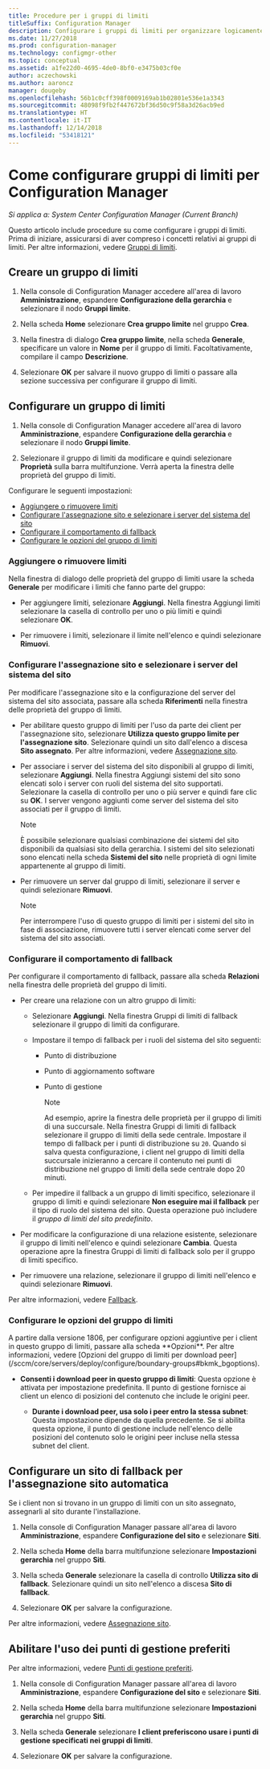 ```yaml
---
title: Procedure per i gruppi di limiti
titleSuffix: Configuration Manager
description: Configurare i gruppi di limiti per organizzare logicamente i percorsi di rete correlati chiamati limiti.
ms.date: 11/27/2018
ms.prod: configuration-manager
ms.technology: configmgr-other
ms.topic: conceptual
ms.assetid: a1fe22d0-4695-4de0-8bf0-e3475b03cf0e
author: aczechowski
ms.author: aaroncz
manager: dougeby
ms.openlocfilehash: 56b1c0cff398f0009169ab1b02801e536e1a3343
ms.sourcegitcommit: 48098f9fb2f447672bf36d50c9f58a3d26acb9ed
ms.translationtype: HT
ms.contentlocale: it-IT
ms.lasthandoff: 12/14/2018
ms.locfileid: "53418121"
---
```

# <a name="how-to-configure-boundary-groups-for-configuration-manager"></a>Come configurare gruppi di limiti per Configuration Manager

*Si applica a: System Center Configuration Manager (Current Branch)*

Questo articolo include procedure su come configurare i gruppi di limiti. Prima di iniziare, assicurarsi di aver compreso i concetti relativi ai gruppi di limiti. Per altre informazioni, vedere [Gruppi di limiti](/sccm/core/servers/deploy/configure/boundary-groups).



## <a name="bkmk_create"></a> Creare un gruppo di limiti  

1.  Nella console di Configuration Manager accedere all'area di lavoro **Amministrazione**, espandere **Configurazione della gerarchia** e selezionare il nodo **Gruppi limite**.  

2.  Nella scheda **Home** selezionare **Crea gruppo limite** nel gruppo **Crea**.  

3.  Nella finestra di dialogo **Crea gruppo limite**, nella scheda **Generale**, specificare un valore in **Nome** per il gruppo di limiti. Facoltativamente, compilare il campo **Descrizione**.  

4.  Selezionare **OK** per salvare il nuovo gruppo di limiti o passare alla sezione successiva per configurare il gruppo di limiti.  


## <a name="bkmk_config"></a> Configurare un gruppo di limiti  

1.  Nella console di Configuration Manager accedere all'area di lavoro **Amministrazione**, espandere **Configurazione della gerarchia** e selezionare il nodo **Gruppi limite**.  

2.  Selezionare il gruppo di limiti da modificare e quindi selezionare **Proprietà** sulla barra multifunzione. Verrà aperta la finestra delle proprietà del gruppo di limiti.  

Configurare le seguenti impostazioni:  
- [Aggiungere o rimuovere limiti](#bkmk_add)  
- [Configurare l'assegnazione sito e selezionare i server del sistema del sito](#bkmk_references)  
- [Configurare il comportamento di fallback](#bkmk_bg-fallback)  
- [Configurare le opzioni del gruppo di limiti](#bkmk_options)  


### <a name="bkmk_add"></a> Aggiungere o rimuovere limiti

Nella finestra di dialogo delle proprietà del gruppo di limiti usare la scheda **Generale** per modificare i limiti che fanno parte del gruppo:  

- Per aggiungere limiti, selezionare **Aggiungi**. Nella finestra Aggiungi limiti selezionare la casella di controllo per uno o più limiti e quindi selezionare **OK**.  

- Per rimuovere i limiti, selezionare il limite nell'elenco e quindi selezionare **Rimuovi**.  


### <a name="bkmk_references"></a> Configurare l'assegnazione sito e selezionare i server del sistema del sito

Per modificare l'assegnazione sito e la configurazione del server del sistema del sito associata, passare alla scheda **Riferimenti** nella finestra delle proprietà del gruppo di limiti.  

- Per abilitare questo gruppo di limiti per l'uso da parte dei client per l'assegnazione sito, selezionare **Utilizza questo gruppo limite per l'assegnazione sito**. Selezionare quindi un sito dall'elenco a discesa **Sito assegnato**. Per altre informazioni, vedere [Assegnazione sito](/sccm/core/servers/deploy/configure/boundary-groups#site-assignment).  

- Per associare i server del sistema del sito disponibili al gruppo di limiti, selezionare **Aggiungi**. Nella finestra Aggiungi sistemi del sito sono elencati solo i server con ruoli del sistema del sito supportati. Selezionare la casella di controllo per uno o più server e quindi fare clic su **OK**. I server vengono aggiunti come server del sistema del sito associati per il gruppo di limiti.  

    > [!NOTE]  
    >  È possibile selezionare qualsiasi combinazione dei sistemi del sito disponibili da qualsiasi sito della gerarchia. I sistemi del sito selezionati sono elencati nella scheda **Sistemi del sito** nelle proprietà di ogni limite appartenente al gruppo di limiti.  

- Per rimuovere un server dal gruppo di limiti, selezionare il server e quindi selezionare **Rimuovi**.  

    > [!NOTE]  
    >  Per interrompere l'uso di questo gruppo di limiti per i sistemi del sito in fase di associazione, rimuovere tutti i server elencati come server del sistema del sito associati.  


### <a name="bkmk_bg-fallback"></a> Configurare il comportamento di fallback

Per configurare il comportamento di fallback, passare alla scheda **Relazioni** nella finestra delle proprietà del gruppo di limiti.  

- Per creare una relazione con un altro gruppo di limiti:  

  - Selezionare **Aggiungi**. Nella finestra Gruppi di limiti di fallback selezionare il gruppo di limiti da configurare.  

  - Impostare il tempo di fallback per i ruoli del sistema del sito seguenti:  
    - Punto di distribuzione  
    - Punto di aggiornamento software  
    - Punto di gestione  

      > [!Note]  
      > Ad esempio, aprire la finestra delle proprietà per il gruppo di limiti di una succursale. Nella finestra Gruppi di limiti di fallback selezionare il gruppo di limiti della sede centrale. Impostare il tempo di fallback per i punti di distribuzione su `20`. Quando si salva questa configurazione, i client nel gruppo di limiti della succursale inizieranno a cercare il contenuto nei punti di distribuzione nel gruppo di limiti della sede centrale dopo 20 minuti.  

  - Per impedire il fallback a un gruppo di limiti specifico, selezionare il gruppo di limiti e quindi selezionare **Non eseguire mai il fallback** per il tipo di ruolo del sistema del sito. Questa operazione può includere il *gruppo di limiti del sito predefinito*.  

- Per modificare la configurazione di una relazione esistente, selezionare il gruppo di limiti nell'elenco e quindi selezionare **Cambia**. Questa operazione apre la finestra Gruppi di limiti di fallback solo per il gruppo di limiti specifico.  
 
- Per rimuovere una relazione, selezionare il gruppo di limiti nell'elenco e quindi selezionare **Rimuovi**.  

Per altre informazioni, vedere [Fallback](/sccm/core/servers/deploy/configure/boundary-groups#fallback). 


### <a name="bkmk_options"></a> Configurare le opzioni del gruppo di limiti
<!--1356193--> A partire dalla versione 1806, per configurare opzioni aggiuntive per i client in questo gruppo di limiti, passare alla scheda **Opzioni**. Per altre informazioni, vedere [Opzioni del gruppo di limiti per download peer](/sccm/core/servers/deploy/configure/boundary-groups#bkmk_bgoptions).

- **Consenti i download peer in questo gruppo di limiti**: Questa opzione è attivata per impostazione predefinita. Il punto di gestione fornisce ai client un elenco di posizioni del contenuto che include le origini peer.  

    - **Durante i download peer, usa solo i peer entro la stessa subnet**: Questa impostazione dipende da quella precedente. Se si abilita questa opzione, il punto di gestione include nell'elenco delle posizioni del contenuto solo le origini peer incluse nella stessa subnet del client.  


## <a name="bkmk_site-fallback"></a> Configurare un sito di fallback per l'assegnazione sito automatica  

Se i client non si trovano in un gruppo di limiti con un sito assegnato, assegnarli al sito durante l'installazione.

1.  Nella console di Configuration Manager passare all'area di lavoro **Amministrazione**, espandere **Configurazione del sito** e selezionare **Siti**.  

2.  Nella scheda **Home** della barra multifunzione selezionare **Impostazioni gerarchia** nel gruppo **Siti**.  

3.  Nella scheda **Generale** selezionare la casella di controllo **Utilizza sito di fallback**. Selezionare quindi un sito nell'elenco a discesa **Sito di fallback**.  

4.  Selezionare **OK** per salvare la configurazione.  

Per altre informazioni, vedere [Assegnazione sito](/sccm/core/servers/deploy/configure/boundary-groups#site-assignment).


## <a name="bkmk_proc-prefer"></a> Abilitare l'uso dei punti di gestione preferiti  

Per altre informazioni, vedere [Punti di gestione preferiti](/sccm/core/servers/deploy/configure/boundary-groups#bkmk_preferred).

1.  Nella console di Configuration Manager passare all'area di lavoro **Amministrazione**, espandere **Configurazione del sito** e selezionare **Siti**.  

2. Nella scheda **Home** della barra multifunzione selezionare **Impostazioni gerarchia** nel gruppo **Siti**.  

3. Nella scheda **Generale** selezionare **I client preferiscono usare i punti di gestione specificati nei gruppi di limiti**.  

4. Selezionare **OK** per salvare la configurazione.  

